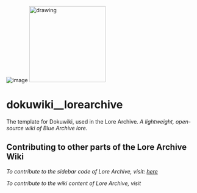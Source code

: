 ![image]()
<img src="https://github.com/user-attachments/assets/5efff69b-cb96-4190-b7cc-8d23cd389c5d" alt="drawing" width="200"/>

# dokuwiki__lorearchive
The template for Dokuwiki, used in the Lore Archive.
_A lightweight, open-source wiki of Blue Archive lore._


## Contributing to other parts of the Lore Archive Wiki
_To contribute to the sidebar code of Lore Archive, visit: [here](https://github.com/Cirrow/dokuwiki__sidebarcontrol)_

_To contribute to the wiki content of Lore Archive, visit_
